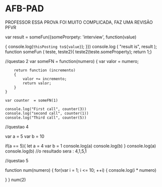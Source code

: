 # AFB-PAD

PROFESSOR ESSA PROVA FOI MUITO COMPLICADA, FAZ UMA REVISÃO PFVR 

var result = someFun({someProrpety: 'interview', function(value)

{
    console.log(`thisPosting to${value}`);
}})
 console.log ( "result is", result );
 function someFun ( teste, teste2){ teste2(teste.someProperty); return 1;}

 //questao 2
 var someFN = function(numero) 
    {
        var valor = numero;

        return function (incremento)
        {
            valor += incremento;
            return valor;
        }
    }

    var counter  = someFN(1)

    console.log("First call", counter(3))
    console.log("second call", counter(1))
    console.log("Third call", counter(5))

//questao 4

var a  = 5
var b = 10

if(a == 5){
  let a = 4
  var b = 1
  console.log(a)
  console.log(b)
}
console.log(a)
console.log(b)
//o resultado sera : 4,1,5,1

//questao 5

function num(numero)
{
  for(var i = 1; i <= 10; ++i)
  {
    console.log(i * numero)
    
  }
}
num(2)

